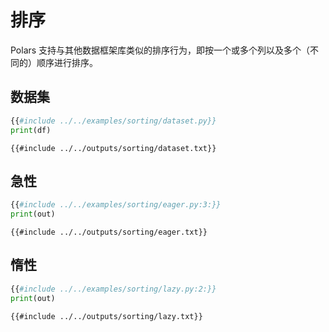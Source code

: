 # 排序

Polars 支持与其他数据框架库类似的排序行为，即按一个或多个列以及多个（不同的）顺序进行排序。

## 数据集

```python
{{#include ../../examples/sorting/dataset.py}}
print(df)
```

```text
{{#include ../../outputs/sorting/dataset.txt}}
```

## 急性

```python
{{#include ../../examples/sorting/eager.py:3:}}
print(out)
```

```text
{{#include ../../outputs/sorting/eager.txt}}
```

## 惰性

```python
{{#include ../../examples/sorting/lazy.py:2:}}
print(out)
```

```text
{{#include ../../outputs/sorting/lazy.txt}}
```
